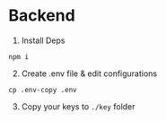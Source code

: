 # Backend

1. Install Deps
```
npm i
```

2. Create .env file & edit configurations
```
cp .env-copy .env
```

3. Copy your keys to `./key` folder